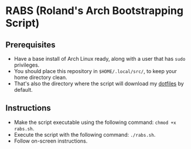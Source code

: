 # RABS (Roland's Arch Bootstrapping Script)

## Prerequisites
- Have a base install of Arch Linux ready, along with a user that has `sudo` privileges.
- You should place this repository in `$HOME/.local/src/`, to keep your home directory clean.
- That's also the directory where the script will download my [dotfiles](https://github.com/naordl/dots) by default.

## Instructions
- Make the script executable using the following command: `chmod +x rabs.sh`.
- Execute the script with the following command: `./rabs.sh`.
- Follow on-screen instructions.
